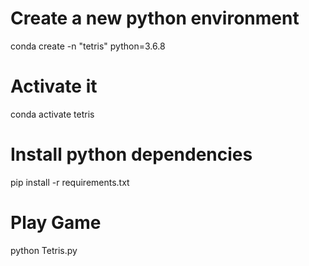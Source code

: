 # Create a new python environment
conda create -n "tetris" python=3.6.8

# Activate it
conda activate tetris

# Install python dependencies
pip install -r requirements.txt

# Play Game
python Tetris.py